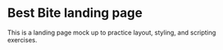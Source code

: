 # Best Bite landing page 

This is a landing page mock up to practice layout, styling, and scripting exercises.
